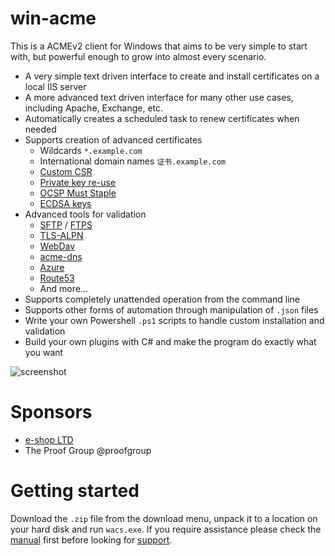 ﻿# win-acme
This is a ACMEv2 client for Windows that aims to be very simple to start with, 
but powerful enough to grow into almost every scenario.

- A very simple text driven interface to create and install certificates on a local IIS server
- A more advanced text driven interface for many other use cases, including Apache, Exchange, etc.
- Automatically creates a scheduled task to renew certificates when needed
- Supports creation of advanced certificates
  - Wildcards `*.example.com`
  - International domain names `证书.example.com`
  - [Custom CSR](/win-acme/reference/plugins/target/csr)
  - [Private key re-use](/win-acme/reference/plugins/csr/rsa)
  - [OCSP Must Staple](/win-acme/reference/plugins/csr/rsa)
  - [ECDSA keys](/win-acme/reference/plugins/csr/ec)
- Advanced tools for validation
  - [SFTP](/win-acme/reference/plugins/validation/http/sftp) / [FTPS](/win-acme/reference/plugins/validation/http/ftps)
  - [TLS-ALPN](/win-acme/reference/plugins/validation/tls-alpn/)
  - [WebDav](/win-acme/reference/plugins/validation/http/webdav)
  - [acme-dns](/win-acme/reference/plugins/validation/dns/acme-dns)
  - [Azure](/win-acme/reference/plugins/validation/dns/azure)
  - [Route53](/win-acme/reference/plugins/validation/dns/route53)
  - And more...
- Supports completely unattended operation from the command line
- Supports other forms of automation through manipulation of `.json` files
- Write your own Powershell `.ps1` scripts to handle custom installation and validation
- Build your own plugins with C# and make the program do exactly what you want

![screenshot](/win-acme/assets/screenshot.png)

# Sponsors
- [e-shop LTD](https://www.e-shop.co.il/)
- The Proof Group @proofgroup

# Getting started
Download the `.zip` file from the download menu, unpack it to a location on your hard disk
and run `wacs.exe`. If you require assistance please check the [manual](/win-acme/manual/getting-started)
first before looking for [support](/win-acme/support/).
